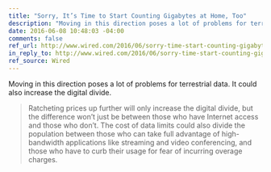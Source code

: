```yaml
---
title: "Sorry, It’s Time to Start Counting Gigabytes at Home, Too"
description: "Moving in this direction poses a lot of problems for terrestrial data. It could also increase the digital divide."
date: 2016-06-08 10:48:03 -04:00
comments: false
ref_url: http://www.wired.com/2016/06/sorry-time-start-counting-gigabytes-home/
in_reply_to: http://www.wired.com/2016/06/sorry-time-start-counting-gigabytes-home/
ref_source: Wired
---
```


Moving in this direction poses a lot of problems for terrestrial data. It could also increase the digital divide.

> Ratcheting prices up further will only increase the digital divide, but the difference won’t just be between those who have Internet access and those who don’t. The cost of data limits could also divide the population between those who can take full advantage of high-bandwidth applications like streaming and video conferencing, and those who have to curb their usage for fear of incurring overage charges. 